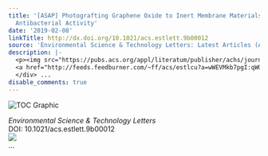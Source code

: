 ```yaml
---
title: '[ASAP] Photografting Graphene Oxide to Inert Membrane Materials to Impart
  Antibacterial Activity'
date: '2019-02-08'
linkTitle: http://dx.doi.org/10.1021/acs.estlett.9b00012
source: 'Environmental Science & Technology Letters: Latest Articles (ACS Publications)'
description: |-
  <p><img src="https://pubs.acs.org/appl/literatum/publisher/achs/journals/content/estlcu/0/estlcu.ahead-of-print/acs.estlett.9b00012/20190207/images/medium/ez-2019-000128_0005.gif" alt="TOC Graphic"/></p><div><cite>Environmental Science & Technology Letters</cite></div><div>DOI: 10.1021/acs.estlett.9b00012</div><div class="feedflare">
  <a href="http://feeds.feedburner.com/~ff/acs/estlcu?a=wWEVMkb7pgI:qWOscAOZBcI:yIl2AUoC8zA"><img src="http://feeds.feedburner.com/~ff/acs/estlcu?d=yIl2AUoC8zA" border="0"></img></a>
  </div> ...
disable_comments: true
---
```

<p><img src="https://pubs.acs.org/appl/literatum/publisher/achs/journals/content/estlcu/0/estlcu.ahead-of-print/acs.estlett.9b00012/20190207/images/medium/ez-2019-000128_0005.gif" alt="TOC Graphic"/></p><div><cite>Environmental Science & Technology Letters</cite></div><div>DOI: 10.1021/acs.estlett.9b00012</div><div class="feedflare">
<a href="http://feeds.feedburner.com/~ff/acs/estlcu?a=wWEVMkb7pgI:qWOscAOZBcI:yIl2AUoC8zA"><img src="http://feeds.feedburner.com/~ff/acs/estlcu?d=yIl2AUoC8zA" border="0"></img></a>
</div> ...